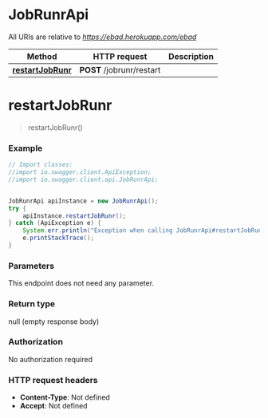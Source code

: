 # JobRunrApi

All URIs are relative to *https://ebad.herokuapp.com/ebad*

Method | HTTP request | Description
------------- | ------------- | -------------
[**restartJobRunr**](JobRunrApi.md#restartJobRunr) | **POST** /jobrunr/restart | 

<a name="restartJobRunr"></a>
# **restartJobRunr**
> restartJobRunr()



### Example
```java
// Import classes:
//import io.swagger.client.ApiException;
//import io.swagger.client.api.JobRunrApi;


JobRunrApi apiInstance = new JobRunrApi();
try {
    apiInstance.restartJobRunr();
} catch (ApiException e) {
    System.err.println("Exception when calling JobRunrApi#restartJobRunr");
    e.printStackTrace();
}
```

### Parameters
This endpoint does not need any parameter.

### Return type

null (empty response body)

### Authorization

No authorization required

### HTTP request headers

 - **Content-Type**: Not defined
 - **Accept**: Not defined

